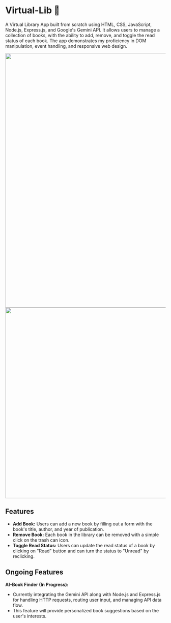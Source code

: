 # Virtual-Lib 📖
A Virtual Library App built from scratch using HTML, CSS, JavaScript, Node.js, Express.js, and Google's Gemini API. It allows users to manage a collection of books, with the ability to add, remove, and toggle the read status of each book. The app demonstrates my proficiency in DOM manipulation, event handling, and responsive web design.

<img src="https://github.com/user-attachments/assets/8b69d4d4-9443-492c-823f-67ecc2c1bb66" width="800" />

<img src="https://github.com/user-attachments/assets/56bfaecd-736a-49a1-b3e9-2f9f346268ff" width="600" />

## Features
* **Add Book:** Users can add a new book by filling out a form with the book's title, author, and year of publication.
* **Remove Book:** Each book in the library can be removed with a simple click on the trash can icon.
* **Toggle Read Status:** Users can update the read status of a book by clicking on "Read" button and can turn the status to "Unread" by reclicking.
## Ongoing Features
**AI-Book Finder (In Progress):**
* Currently integrating the Gemini API along with Node.js and Express.js for handling HTTP requests, routing user input, and managing API data flow.
* This feature will provide personalized book suggestions based on the user's interests.





